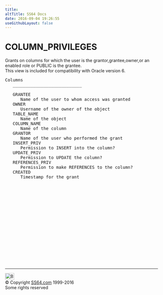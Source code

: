 ```yaml
---
title:
altTitle: SS64 Docs
date: 2016-09-04 19:26:55
useGithubLayout: false
---
```

<!-- #BeginLibraryItem "/Library/head_orad.lbi" --><!-- #EndLibraryItem --><h1>COLUMN_PRIVILEGES </h1><p> 
</p><p>Grants on columns for which the user is the grantor,grantee,owner,or an enabled role or PUBLIC is the grantee.<br>
This view is included for compatibility with Oracle version 6.
</p> 
 
<pre>Columns
   ___________________________
 
   GRANTEE
      Name of the user to whom access was granted
   OWNER
      Username of the owner of the object
   TABLE_NAME
      Name of the object
   COLUMN_NAME
      Name of the column
   GRANTOR
      Name of the user who performed the grant
   INSERT_PRIV
      Permission to INSERT into the column?
   UPDATE_PRIV
      Permission to UPDATE the column?
   REFERENCES_PRIV
      Permission to make REFERENCES to the column?
   CREATED
      Timestamp for the grant

</pre><!-- #BeginLibraryItem "/Library/foot_orad.lbi" --><p>
<!-- oracle-footer -->
<ins class="adsbygoogle" style="display:inline-block;width:300px;height:250px" data-ad-client="ca-pub-6140977852749469" data-ad-slot="4275490898"></ins>
<script>
(adsbygoogle = window.adsbygoogle || []).push({});
</script></p>
<hr>
<div id="bl" class="footer"><a href="COLUMN_PRIVILEGES.html#"><img src="../images/top.png" width="30" height="22" alt="Back to the Top"></a></div>
<div id="br" class="footer, tagline">© Copyright <a href="../index.html">SS64.com</a> 1999-2016<br>
Some rights reserved</div>
<!-- #EndLibraryItem -->

